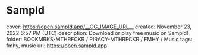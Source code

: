 # Sampld

cover: https://open.sampld.app/__OG_IMAGE_URL__
created: November 23, 2022 6:57 PM (UTC)
description: Download or play free music on Sampld!
folder: BOOKMRKS-MTHRFCKR / PIRACY-MTHRFCKR / FMHY / Music
tags: fmhy, music
url: https://open.sampld.app